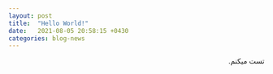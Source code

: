 ```yaml
---
layout: post
title:  "Hello World!"
date:   2021-08-05 20:58:15 +0430
categories: blog-news
---
```

<div dir="rtl">

تست میکنم.
